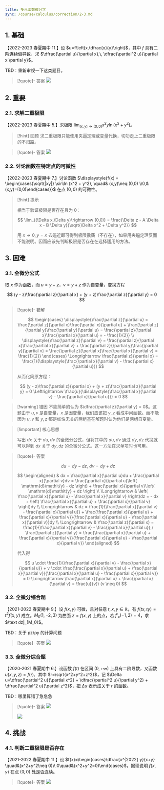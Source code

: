 ```yaml
---
title: 多元函数微分学
sync: /course/calculus/correction/2-3.md
---
```



## 1. 基础

【2022-2023 春夏期中 11.】设 $u=f\left(x,\dfrac{x}{y}\right)$，其中 $f$ 具有二阶连续偏导数，求 $\dfrac{\partial u}{\partial x},\, \dfrac{\partial^2 u}{\partial x \partial y}$。

TBD：重新审视一下这类题目。

> [!quote]- 答案
> ![](https://static.memset0.cn/img/v6/2024/04/20/Gr5HeJes.png)

## 2. 重要

### 2.1. 求解二重极限

【2022-2023 春夏期中 5.】求极限 $\displaystyle{\lim_{(x,y)\rightarrow (0,0)} x^2 y \ln (x^2 +y^2)}$。

> [!hint] 回顾
> 求二重极限只能使用夹逼定理或变量代换，切勿走上二重极限的不归路。

> [!quote]- 答案
> ![](https://static.memset0.cn/img/v6/2024/04/20/NyFu4lSC.png)

### 2.2. 讨论函数在特定点的可微性

【2022-2023 春夏期中 7.】讨论函数 $\displaystyle{f(x) = \begin{cases}\sqrt{|xy|} \sin\ln (x^2 + y^2), \quad& (x,y)\neq (0,0) \\0,&(x,y)=(0,0)\end{cases}}$ 在点 $(0,0)$ 的可微性。

> [!hint] 提示
>
> 相当于验证极限是否存在且为 $0$：
>
> $$
> \lim_{(\Delta x,\Delta y)\rightarrow (0,0)} = \frac{\Delta z - A \Delta x - B \Delta y}{\sqrt{\Delta x^2 + \Delta y^2}}
> $$
>
> 用 $x\rightarrow 0,y= x$ 去逼近即可得到极限震荡（不存在），如果用夹逼定理反而不能说明。因而应该先判断极限是否存在在选择适用的方法。

## 3. 困难

### 3.1. 全微分公式

取 $x$ 作为函数，而 $u = y - z$，$v = y + z$ 作为自变量，变换方程

$$
(y - z)\frac{\partial z}{\partial x} + (y + z)\frac{\partial z}{\partial y} = 0
$$

> [!quote]- 错解
>
> $$
> \begin{cases}
> \displaystyle{\frac{\partial z}{\partial u} = \frac{\partial z}{\partial x}\frac{\partial x}{\partial u} + \frac{\partial z}{\partial y}\frac{\partial y}{\partial u} = \frac{\partial z}{\partial x}\frac{\partial x}{\partial u} = - \frac{1}{2}} \\
> \displaystyle{\frac{\partial z}{\partial v} = \frac{\partial z}{\partial x}\frac{\partial x}{\partial v} + \frac{\partial z}{\partial y}\frac{\partial y}{\partial v} = \frac{\partial z}{\partial x}\frac{\partial x}{\partial v} = \frac{1}{2}}
> \end{cases} \Longrightarrow \frac{\partial z}{\partial x} = \frac{1}{\displaystyle{\frac{\partial x}{\partial v} - \frac{\partial x}{\partial u}}}
> $$
>
> 从而化简原方程：
>
> $$
> (y - z)\frac{\partial z}{\partial x} + (y + z)\frac{\partial z}{\partial y} = 0 \Leftrightarrow \frac{u}{\displaystyle{\frac{\partial x}{\partial v} - \frac{\partial x}{\partial u}}} = 0
> $$

> [!warning] 错因
> 不能简单的认为 $\dfrac{\partial z}{\partial y} = 0$。这题由于 $u,v$ 是自变量，$x$ 是因变量，我们应该把 $y,z$ 看成中间函数。而不能因为 $u,v$ 和 $y,z$ 都是线性无关的两组基在解题时认为他们是两组自变量。

> [!important] 核心思想
>
> 写出 $dx$ 关于 $du,dv$ 的全微分公式，但将其中的 $du,dv$ 通过 $dy,dz$ 代换就可以得到 $dx$ 关于 $dy,dz$ 的全微分公式。这一方法在求单项时也可用。

> [!quote]- 答案
>
> $$
> du = dy - dz,\ dv = dy + dz
> $$
>
> $$
> \begin{aligned}
>  & dx = \frac{\partial x}{\partial u}du + \frac{\partial x}{\partial v}dv = \frac{\partial x}{\partial u}\left( \mathrm{d}\mathit{y} - dz \right) + \frac{\partial x}{\partial v}\left( \mathrm{d}\mathit{y} + dz \right) \\
>  \Longrightarrow & \left( \frac{\partial x}{\partial u} - \frac{\partial x}{\partial v} \right)dz = - dx + \left( \frac{\partial x}{\partial u} + \frac{\partial x}{\partial v} \right)dy \\
>  \Longrightarrow & dz = \frac{1}{\frac{\partial x}{\partial v} - \frac{\partial x}{\partial u}} + \frac{\frac{\partial x}{\partial u} + \frac{\partial x}{\partial v}}{\frac{\partial x}{\partial u} - \frac{\partial x}{\partial v}}dy \\
>  \Longrightarrow & \frac{\partial z}{\partial x} = \frac{1}{\frac{\partial x}{\partial v} - \frac{\partial x}{\partial u}},\ \frac{\partial z}{\partial y} = \frac{\frac{\partial x}{\partial u} + \frac{\partial x}{\partial v}}{\frac{\partial x}{\partial u} - \frac{\partial x}{\partial v}}
> \end{aligned}
> $$
>
> 代入得
>
> $$
>   u \cdot \frac{1}{\frac{\partial x}{\partial v} - \frac{\partial x}{\partial u}} + v \cdot \frac{\frac{\partial x}{\partial u} + \frac{\partial x}{\partial v}}{\frac{\partial x}{\partial u} - \frac{\partial x}{\partial v}} = 0
>  \Longrightarrow \frac{\partial x}{\partial u} + \frac{\partial x}{\partial v} = \frac{u}{v}\ (v \neq 0)
> $$

### 3.2. 全微分综合题

【2021-2022 春夏期中 9.】设 $f(x,y)$ 可微，且对任意 $t,x,y\in\mathbb R$，有 $f(tx,ty) = t^2 f(x,y)$ 成立。$M_0 (1,-2,3)$ 为曲面 $z=f(x,y)$ 上的点，若 $f'_x (-1,2) = 4$，求 $\text dz|_{M_0}$。

TBD：关于 pz/py 的计算问题

> [!quote]- 答案
> ![](https://static.memset0.cn/img/v6/2024/04/20/BrkjFlwK.png)

### 3.3. 全微分综合题

【2020-2021 春夏期中 6.】设函数 $f(t)$ 在区间 $(0,+\infty)$ 上具有二阶导数，又函数 $u(x,y,z)=f(r)$，其中 $r=\sqrt{x^2+y^2+z^2}$，记 $\Delta u=\dfrac{\partial^2 u}{\partial x^2} + \dfrac{\partial^2 u}{\partial y^2} + \dfrac{\partial^2 u}{\partial z^2}$，把 $\Delta u$ 表示成关于 $r$ 的函数。

TBD：哪里算错了急急急

> [!quote]- 答案
> ![](https://static.memset0.cn/img/v6/2024/04/20/2GhRYAdt.png)
>
> ![](https://static.memset0.cn/img/v6/2024/04/20/Hac1JlGp.png)

## 4. 挑战

### 4.1. 判断二重极限是否存在

【2021-2022 春夏期中 11.】设 $f(x)=\begin{cases}\dfrac{x^{2022} y}{x+y} \quad&(x^2+y^2\neq 0)\\ 0\quad&(x^2+y^2=0)\end{cases}$，据理说明 $f(x,y)$ 在点 $(0,0)$ 处是否连续。

> [!quote]- 答案
> ![](https://static.memset0.cn/img/v6/2024/04/20/dI0lSAaf.png)
